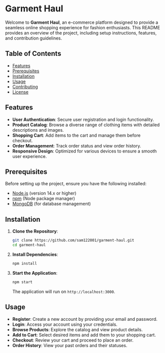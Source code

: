 # Garment Haul

Welcome to **Garment Haul**, an e-commerce platform designed to provide a seamless online shopping experience for fashion enthusiasts. This README provides an overview of the project, including setup instructions, features, and contribution guidelines.

## Table of Contents

- [Features](#features)
- [Prerequisites](#prerequisites)
- [Installation](#installation)
- [Usage](#usage)
- [Contributing](#contributing)
- [License](#license)

## Features

- **User Authentication**: Secure user registration and login functionality.
- **Product Catalog**: Browse a diverse range of clothing items with detailed descriptions and images.
- **Shopping Cart**: Add items to the cart and manage them before checkout.
- **Order Management**: Track order status and view order history.
- **Responsive Design**: Optimized for various devices to ensure a smooth user experience.

## Prerequisites

Before setting up the project, ensure you have the following installed:

- [Node.js](https://nodejs.org/) (version 14.x or higher)
- [npm](https://www.npmjs.com/) (Node package manager)
- [MongoDB](https://www.mongodb.com/) (for database management)

## Installation

1. **Clone the Repository**:

   ```bash
   git clone https://github.com/sam122001/garment-haul.git
   cd garment-haul
   ```

2. **Install Dependencies**:

   ```bash
   npm install
   ```
3. **Start the Application**:

   ```bash
   npm start
   ```

   The application will run on `http://localhost:3000`.

## Usage

- **Register**: Create a new account by providing your email and password.
- **Login**: Access your account using your credentials.
- **Browse Products**: Explore the catalog and view product details.
- **Add to Cart**: Select desired items and add them to your shopping cart.
- **Checkout**: Review your cart and proceed to place an order.
- **Order History**: View your past orders and their statuses.


